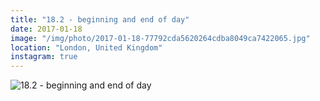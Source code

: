 ```yaml
---
title: "18.2 - beginning and end of day"
date: 2017-01-18
image: "/img/photo/2017-01-18-77792cda5620264cdba8049ca7422065.jpg"
location: "London, United Kingdom"
instagram: true
---
```


![18.2 - beginning and end of day](/img/photo/2017-01-18-77792cda5620264cdba8049ca7422065.jpg)
